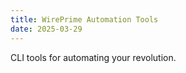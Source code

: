 ```yaml
---
title: WirePrime Automation Tools
date: 2025-03-29
---
```


CLI tools for automating your revolution.
